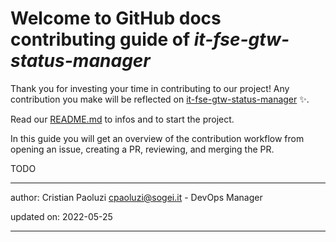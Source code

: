 # Welcome to GitHub docs contributing guide of _it-fse-gtw-status-manager_ <!-- omit in toc -->

Thank you for investing your time in contributing to our project! 
Any contribution you make will be reflected on [it-fse-gtw-status-manager](https://github.com/ministero-salute/it-fse-gtw-status-manager) :sparkles:.

Read our [README.md](./README.md) to infos and to start the project.

In this guide you will get an overview of the contribution workflow from opening an issue, creating a PR, reviewing, and merging the PR.


TODO

---
author: Cristian Paoluzi <cpaoluzi@sogei.it> - DevOps Manager

updated on: 2022-05-25


---